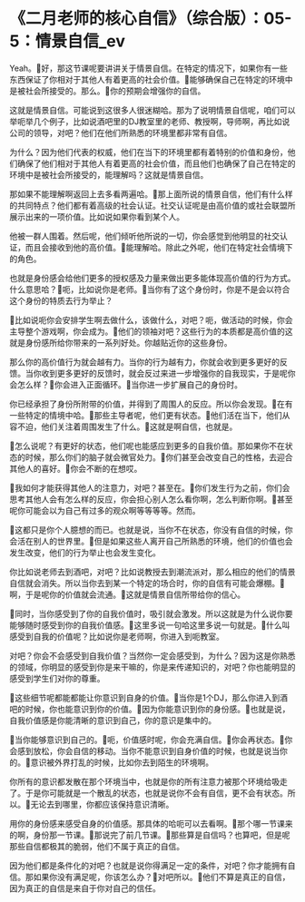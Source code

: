 # 《二月老师的核心自信》（综合版）：05-5：情景自信_ev

Yeah。🎼好，那这节课呢要讲讲关于情景自信。在特定的情况下，如果你有一些东西保证了你相对于其他人有着更高的社会价值。🎼能够确保自己在特定的环境中是被社会所接受的。那么。🎼你的预期会增强你的自信。

这就是情景自信。可能说到这很多人很迷糊哈。那为了说明情景自信呢，咱们可以举呃举几个例子，比如说酒吧里的DJ教室里的老师、教授啊，导师啊，再比如说公司的领导，对吧？他们在他们所熟悉的环境里都非常有自信。

为什么？因为他们代表的权威，他们在当下的环境里都有着特别的价值和身份，他们确保了他们相对于其他人有着更高的社会价值，而且他们也确保了自己在特定的环境中是被社会所接受的，能理解吗？这就是情景自信。

那如果不能理解啊返回上去多看两遍哈。🎼那上面所说的情景自信，他们有什么样的共同特点？他们都有着高级的社会认证。社交认证呢是由高价值的或社会联盟所展示出来的一项价值。比如说如果你看到某个人。

他被一群人围着。然后呢，他们倾听他所说的一切，你会感觉到他明显的社交认证，而且会接收到他的高价值。🎼能理解哈。除此之外呢，他们在特定社会情境下的角色。

也就是身份感会给他们更多的授权感及力量来做出更多能体现高价值的行为方式。什么意思哈？🎼呃，比如说你是老师。🎼当你有了这个身份时，你是不是会以符合这个身份的特质去行为举止？

🎼比如说呃你会安排学生啊去做什么，该做什么，对吧？呃，做活动的时候，你会主导整个游戏啊，你会成为。🎼他们的领袖对吧？这些行为的本质都是高价值的这就是身份感所给你带来的一系列好处。你越贴近你的这些身份。

那么你的高价值行为就会越有力。当你的行为越有力，你就会收到更多更好的反馈。当你收到更多更好的反馈时，就会反过来进一步增强你的自我现实，于是呢你会怎么样？🎼你会进入正面循环。🎼当你进一步扩展自己的身份时。

你已经承担了身份所附带的价值，并得到了周围人的反应。所以你会发现。🎼在有一些特定的情境中哈。🎼那些主导者呢，他们更有状态。🎼他们活在当下，他们从容不迫，他们关注着周围发生了什么。🎼这就是啊自信，也就是。

🎼怎么说呢？有更好的状态，他们呢也能感应到更多的自我价值。那如果你不在状态的时候，那么你们的脑子就会微官处力。🎼你们甚至会改变自己的性格，去迎合其他人的喜好。🎼你会不断的在想哎。

🎼我如何才能获得其他人的注意力，对吧？甚至在。🎼你们发生行为之前，你们会思考其他人会有怎么样的反应，你会担心别人怎么看你啊，怎么判断你啊。🎼甚至呢你可能会以为自己有过多的观众啊等等等等。然而。

🎼这都只是你个人臆想的而已。也就是说，当你不在状态，你没有自信的时候，你会活在别人的世界里。🎼但是如果这些人离开自己所熟悉的环境，他们的价值也会发生改变，他们的行为举止也会发生变化。

你比如说老师去到酒吧，对吧？比如说教授去到潮流派对，那么相应的他们的情景自信就会消失。所以当你去到某一个特定的场合时，你的自信有可能会爆棚。🎼啊，于是呢你的价值就会流通。🎼这就是情景自信所带给你的信心。

🎼同时，当你感受到了你的自我价值时，吸引就会激发。所以这就是为什么说你要能够随时感受到你的自我价值感。🎼这里多说一句哈这里多说一句就是。🎼什么叫感受到自我的价值呢？比如说你是老师啊，你进入到呃教室。

对吧？你会不会感受到自我价值？当然你一定会感受到，为什么？因为这是你熟悉的领域，你明显的感受到你是来干嘛的，你是来传递知识的，对吧？你也能明显的感受到学生们对你的尊重。

🎼这些细节呢都能都能让你意识到自身的价值。🎼当你是1个DJ，那么你进入到酒吧的时候，你也能意识到你的价值。🎼因为你能意识到你的身份感。🎼也就是说，自我价值感是你能清晰的意识到自己，你的意识是集中的。

🎼当你能够意识到自己的。🎼呃，价值感时呢，你会充满自信。🎼你会再状态。🎼你会感到放松，你会自信的移动。当你不能意识到自身价值的时候，也就是说当你的。🎼意识被外界打乱的时候，比如你去到陌生的环境啊。

你所有的意识都发散在那个环境当中，也就是你的所有注意力被那个环境给吸走了。于是你可能就是一个散乱的状态，也就是说你不会有自信，更不会有状态。所以。🎼无论去到哪里，你都应该保持意识清晰。

用你的身份感来感受自身的价值感。那具体的哈呃可以去看啊。🎼那个哪一节课来的啊，身份那一节课。🎼那说完了前几节课。🎼那些算是自信吗？也算吧，但是呢那些自信都极其的脆弱，他们不属于真正的自信。

因为他们都是条件化的对吧？也就是说你得满足一定的条件，对吧？你才能拥有自信。那如果你没有满足呢，你该怎么办？🎼对吧所以。🎼他们不算是真正的自信，因为真正的自信是来自于你对自己的信任。

